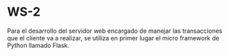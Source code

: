 # WS-2

Para el desarrollo del servidor web encargado de manejar las transacciones que el cliente va a realizar, se utiliza en primer lugar el 
micro framework de Python llamado Flask. 

